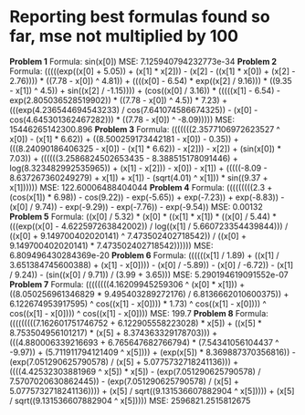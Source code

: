 # Reporting best formulas found so far, mse not multiplied by 100

**Problem 1**
Formula:
sin(x[0])
MSE: 
7.125940794232773e-34
**Problem 2**
Formula: 
(((((exp((x[0] + 5.05)) + (x[1] * x[2])) - (x[2] - ((x[1] * x[0]) + (x[2] - 2.76)))) * ((7.78 - x[0]) ^ 4.81)) + ((((x[0] - 6.54) * exp((x[2] / 9.16))) * ((9.35 - x[1]) ^ 4.5)) + sin((x[2] / -1.15)))) + (cos((x[0] / 3.16)) * (((((x[1] - 6.54) - exp(2.805036528519902)) * ((7.78 - x[0]) ^ 4.5)) * 7.23) + (((exp(4.236544694543233) / cos(7.641074586674325)) - (x[0] - cos(4.645301362467282))) * ((7.78 - x[0]) ^ -8.09)))))
MSE:
15446265142300.896
**Problem 3**
Formula: 
(((((((2.3577106972623527 ^ x[0]) - (x[1] * 6.62)) + ((8.500259173442181 - x[0]) - 0.35)) + (((8.24090186406325 - x[0]) - (x[1] * 6.62)) - x[2])) - x[2]) + (sin(x[0]) * 7.03)) + ((((((3.2586824502653435 - 8.388515178091446) + log(8.323482992535965)) + (x[1] - x[2])) - x[0]) - x[1]) + (((((-8.09 - 8.637267360249279) + x[1]) + x[1]) - (sqrt(4.01) ^ x[1])) * sin((9.37 + x[1])))))
MSE:
122.60006488404044
**Problem 4**
Formula: 
(((((((((2.3 + (cos(x[1]) * 6.98)) - cos(9.22)) - exp(-5.65)) + exp(-7.23)) + exp(-8.83)) - (x[0] / 9.74)) - exp(-9.29)) - exp(-7.76)) - exp(-9.54))
MSE:
0.00132
**Problem 5**
Formula: 
((x[0] / 5.32) * (x[0] * ((x[1] * x[1]) * ((x[0] / 5.44) * (((exp((x[0] - 4.622597263842002)) / log((x[1] / 5.660723354439844))) / ((x[0] + 9.149700402020141) ^ 7.473502402718542)) / ((x[0] + 9.149700402020141) * 7.473502402718542))))))
MSE: 
6.809496430284369e-20
**Problem 6**
Formula:
((((((x[1] / 1.89) + ((x[1] / 3.651384745600388) + (x[1] - x[0]))) - (x[0] / -5.89)) - (x[0] / -6.72)) - (x[1] / 9.24)) - (sin((x[0] / 9.71)) / (3.99 + 3.65)))
MSE:
5.290194619091552e-07
**Problem 7**
Formula: 
((((((((4.16209945259306 ^ (x[0] * x[1])) + ((8.050256961346829 * 9.495403289272176) / 6.8136662010600375)) + 6.122674953917595) ^ cos((x[1] - x[0]))) * 1.73) ^ cos((x[1] - x[0]))) ^ cos((x[1] - x[0]))) ^ cos((x[1] - x[0])))
MSE: 
199.7
**Problem 8**
Formula:
(((((((((7.162601751746752 + 6.122905558223028) * x[5]) + ((x[5] * 8.753504956101217) * (x[5] + 8.374363329178703))) + (((4.880006339216693 + 6.765647682766794) * (7.54341056104437 ^ -9.97)) + (5.711911794121409 ^ x[5]))) + (exp(x[5]) * 8.369887370356816)) - (exp(7.051290625790578) / (x[5] + 5.0775732718241136))) + ((((4.42532303881969 ^ x[5]) * x[5]) - (exp(7.051290625790578) / 7.5707020630862445)) - (exp(7.051290625790578) / (x[5] + 5.0775732718241136)))) + (x[5] / sqrt((9.131536607882904 ^ x[5])))) + (x[5] / sqrt((9.131536607882904 ^ x[5]))))
MSE:
2596821.2515812675

